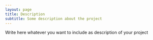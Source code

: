 ```yaml
---
layout: page
title: Description
subtitle: Some description about the project
---
```


Write here whatever you want to include as description of your project
